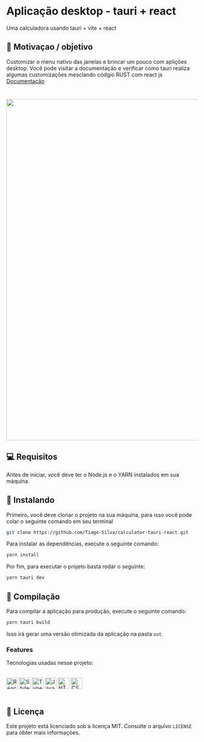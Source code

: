 # Aplicação desktop - tauri + react
Uma calculadora usando tauri + vite + react

## 🚀 Motivaçao / objetivo

Customizar o menu nativo das janelas e brincar um pouco com aplições desktop.
Você pode visitar a documentação e verificar como tauri realiza algumas customizações mesclando códgio RUST com react js [Documentação](https://tauri.app/v1/guides/features/window-customization)

<h1 align="center">
    <img src="./public/tela.gif" width="900"/>
</h1>

## 💻 Requisitos

Antes de iniciar, você deve ter o Node.js e o YARN instalados em sua máquina.

## 🚀 Instalando

Primeiro, você deve clonar o projeto na sua máquina, para isso você
pode colar o seguinte comando em seu terminal

```bash
git clone https://github.com/Tiago-Silva/calculator-tauri-react.git
```
Para instalar as dependências, execute o seguinte comando:

```bash
yarn install
```

Por fim, para executar o projeto basta rodar o seguinte:

```bash
yarn tauri dev
```

## 🔧 Compilação

Para compilar a aplicação para produção, execute o seguinte comando:

```bash
yarn tauri build
```
Isso irá gerar uma versão otimizada da aplicação na pasta `out`.

### Features

Tecnologias usadas nesse projeto:

<!-- Ícones de tecnologias. Você pode encontrar esses ícones em sites como https://simpleicons.org/ -->
<div style="display: inline_block"><br/>
  <img align="center" src="https://img.shields.io/badge/React-20232A?style=for-the-badge&logo=react&logoColor=61DAFB" alt="React.js" height="30"/>
  <img align="center" src="https://img.shields.io/badge/styled--components-DB7093?style=for-the-badge&logo=styled-components&logoColor=white" alt="Styled-component" height="30"/>
  <img align="center" src="https://img.shields.io/badge/TypeScript-007ACC?style=for-the-badge&logo=typescript&logoColor=white" alt="TypeScript" height="30"/>
  <img align="center" src="https://img.shields.io/badge/JavaScript-F7DF1E?style=for-the-badge&logo=javascript&logoColor=black" alt="JavaScript" height="30"/>
  <img align="center" src="https://img.shields.io/badge/HTML5-E34F26?style=for-the-badge&logo=html5&logoColor=white" alt="HTML5" height="30"/>
  <img align="center" src="https://img.shields.io/badge/CSS3-1572B6?style=for-the-badge&logo=css3&logoColor=white" alt="CSS3" height="30"/>
  <!-- Adicione mais ícones de tecnologias que você utiliza -->
</div><br/>

## 📝 Licença

Este projeto está licenciado sob a licença MIT. Consulte o arquivo `LICENSE` para obter mais informações.

